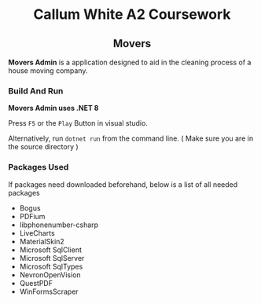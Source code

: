 <div align="center">

# Callum White A2 Coursework

## Movers

</div>

__Movers Admin__ is a application designed to aid in the cleaning process of a house moving company.

### Build And Run

__Movers Admin uses .NET 8__

Press `F5` or the `Play` Button in visual studio.

Alternatively, run `dotnet run` from the command line. ( Make sure you are in the source directory )

### Packages Used

If packages need downloaded beforehand, below is a list of all needed packages
- Bogus
- PDFium
- libphonenumber-csharp
- LiveCharts
- MaterialSkin2
- Microsoft SqlClient
- Microsoft SqlServer
- Microsoft SqlTypes
- NevronOpenVision
- QuestPDF
- WinFormsScraper
